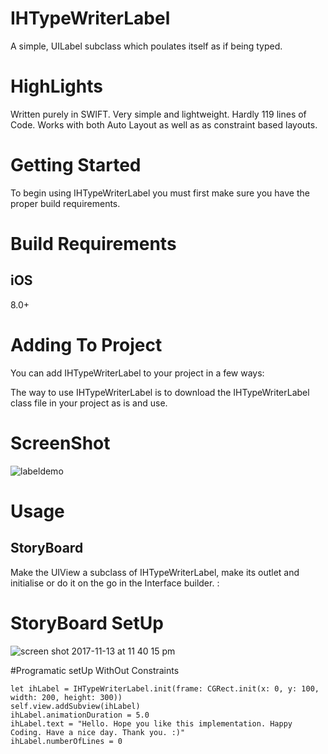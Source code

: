 # IHTypeWriterLabel
A simple, UILabel subclass which poulates itself as if being typed. 

# HighLights
Written purely in SWIFT. Very simple and lightweight. Hardly 119 lines of Code. Works with both Auto Layout as well as as constraint based layouts.

# Getting Started

To begin using IHTypeWriterLabel you must first make sure you have the proper build requirements.

# Build Requirements

## iOS

8.0+

# Adding To Project

You can add IHTypeWriterLabel to your project in a few ways: 

The way to use IHTypeWriterLabel is to download the IHTypeWriterLabel class file in your project as is and use.

# ScreenShot
![labeldemo](https://user-images.githubusercontent.com/16992520/32742620-01b9cc32-c8d0-11e7-861f-6b01819cabf3.gif)
# Usage

## StoryBoard

Make the UIView a subclass of IHTypeWriterLabel, make its outlet and initialise or do it on the go in the Interface builder. :

# StoryBoard SetUp
![screen shot 2017-11-13 at 11 40 15 pm](https://user-images.githubusercontent.com/16992520/32741540-92d1509a-c8cc-11e7-9ef7-c9944d43dda2.png)

#Programatic setUp WithOut Constraints

    let ihLabel = IHTypeWriterLabel.init(frame: CGRect.init(x: 0, y: 100, width: 200, height: 300))
    self.view.addSubview(ihLabel)
    ihLabel.animationDuration = 5.0
    ihLabel.text = "Hello. Hope you like this implementation. Happy Coding. Have a nice day. Thank you. :)"
    ihLabel.numberOfLines = 0
        
